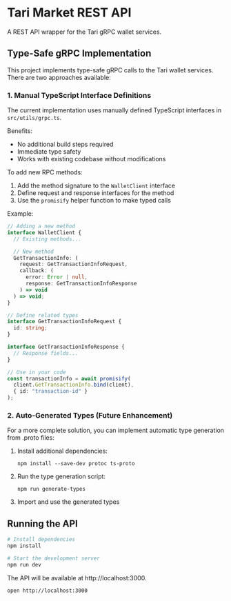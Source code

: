 # Tari Market REST API

A REST API wrapper for the Tari gRPC wallet services.

## Type-Safe gRPC Implementation

This project implements type-safe gRPC calls to the Tari wallet services. There are two approaches available:

### 1. Manual TypeScript Interface Definitions

The current implementation uses manually defined TypeScript interfaces in `src/utils/grpc.ts`.

Benefits:

- No additional build steps required
- Immediate type safety
- Works with existing codebase without modifications

To add new RPC methods:

1. Add the method signature to the `WalletClient` interface
2. Define request and response interfaces for the method
3. Use the `promisify` helper function to make typed calls

Example:

```typescript
// Adding a new method
interface WalletClient {
  // Existing methods...

  // New method
  GetTransactionInfo: (
    request: GetTransactionInfoRequest,
    callback: (
      error: Error | null,
      response: GetTransactionInfoResponse
    ) => void
  ) => void;
}

// Define related types
interface GetTransactionInfoRequest {
  id: string;
}

interface GetTransactionInfoResponse {
  // Response fields...
}

// Use in your code
const transactionInfo = await promisify(
  client.GetTransactionInfo.bind(client),
  { id: "transaction-id" }
);
```

### 2. Auto-Generated Types (Future Enhancement)

For a more complete solution, you can implement automatic type generation from .proto files:

1. Install additional dependencies:

   ```
   npm install --save-dev protoc ts-proto
   ```

2. Run the type generation script:

   ```
   npm run generate-types
   ```

3. Import and use the generated types

## Running the API

```bash
# Install dependencies
npm install

# Start the development server
npm run dev
```

The API will be available at http://localhost:3000.

```
open http://localhost:3000
```
